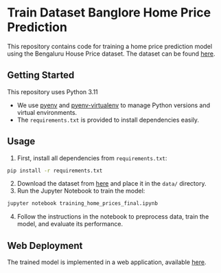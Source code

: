 # Train Dataset Banglore Home Price Prediction

This repository contains code for training a home price prediction model using the Bengaluru House Price dataset. The dataset can be found [here](https://www.kaggle.com/datasets/amitabhajoy/bengaluru-house-price-data).

## Getting Started

This repository uses Python 3.11

- We use [pyenv](https://github.com/pyenv/pyenv) and [pyenv-virtualenv](https://github.com/pyenv/pyenv-virtualenv) to manage Python versions and virtual environments.
- The `requirements.txt` is provided to install dependencies easily.

## Usage

1. First, install all dependencies from `requirements.txt`:

```bash
pip install -r requirements.txt
```

2. Download the dataset from [here](Here) and place it in the `data/` directory.
3. Run the Jupyter Notebook to train the model:

```bash
jupyter notebook training_home_prices_final.ipynb
```

4. Follow the instructions in the notebook to preprocess data, train the model, and evaluate its performance.

## Web Deployment

The trained model is implemented in a web application, available [here](https://github.com/JosuaLimbu/homeprice-predict).
